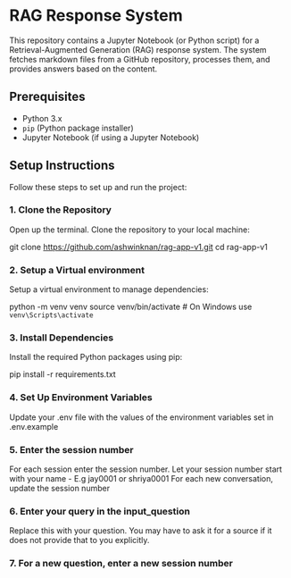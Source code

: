 # RAG Response System

This repository contains a Jupyter Notebook (or Python script) for a Retrieval-Augmented Generation (RAG) response system. The system fetches markdown files from a GitHub repository, processes them, and provides answers based on the content.

## Prerequisites

- Python 3.x
- `pip` (Python package installer)
- Jupyter Notebook (if using a Jupyter Notebook)

## Setup Instructions

Follow these steps to set up and run the project:

### 1. Clone the Repository

Open up the terminal. Clone the repository to your local machine:

git clone https://github.com/ashwinknan/rag-app-v1.git
cd rag-app-v1

### 2. Setup a Virtual environment
Setup a virtual environment to manage dependencies:

python -m venv venv
source venv/bin/activate  # On Windows use `venv\Scripts\activate`

### 3. Install Dependencies
Install the required Python packages using pip:

pip install -r requirements.txt

### 4. Set Up Environment Variables
Update your .env file with the values of the environment variables set in .env.example

### 5. Enter the session number
For each session enter the session number. Let your session number start with your name - E.g jay0001 or shriya0001
For each new conversation, update the session number

### 6. Enter your query in the input_question
Replace this with your question. You may have to ask it for a source if it does not provide that to you explicitly. 

### 7. For a new question, enter a new session number 

